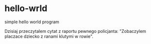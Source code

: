 # hello-wrld
simple hello world program

Dzisiaj przeczytalem cytat z raportu pewnego policjanta:
"Zobaczylem placzace dziecko z ranami klutymi w rowie".
